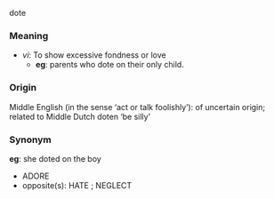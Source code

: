 dote
### Meaning
+ _vi_: To show excessive fondness or love
	+ __eg__: parents who dote on their only child.

### Origin

Middle English (in the sense ‘act or talk foolishly’): of uncertain origin; related to Middle Dutch doten ‘be silly’

### Synonym

__eg__: she doted on the boy

+ ADORE
+ opposite(s): HATE ; NEGLECT



